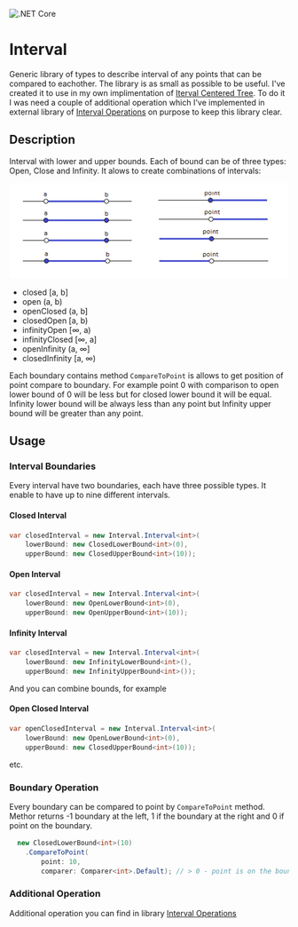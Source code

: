 ![.NET Core](https://github.com/RetailRocket/Interval/workflows/.NET%20Core/badge.svg)

# Interval

Generic library of types to describe interval of any points that can be compared to eachother. The library is as small as possible to be useful. I've created it to use in my own implimentation of [Iterval Centered Tree](https://github.com/RetailRocket/CenteredIntervalTree). To do it I was need a couple of additional operation which I've implemented in external library of [Interval Operations](https://github.com/RetailRocket/Interval.Operations) on purpose to keep this library clear.

## Description ###

Interval<TPoint> with lower and upper bounds. Each of bound can be of three types: Open, Close and Infinity. It alows to create combinations of intervals:

![](readme/images/intervals.png)

* closed [a, b]
* open (a, b)
* openClosed (a, b]
* closedOpen [a, b)
* infinityOpen [∞, a)
* infinityClosed [∞, a]
* openInfinity (a, ∞]
* closedInfinity [a, ∞)

Each boundary contains method ```CompareToPoint``` is allows to get position of point compare to boundary. For example point 0 with comparison to open lower bound of 0 will be less but for closed lower bound it will be equal. Infinity lower bound will be always less than any point but Infinity upper bound will be greater than any point.

## Usage ###

### Interval Boundaries

Every interval have two boundaries, each have three possible types. It enable to have up to nine different intervals.

#### Closed Interval
```csharp
var closedInterval = new Interval.Interval<int>(
    lowerBound: new ClosedLowerBound<int>(0),
    upperBound: new ClosedUpperBound<int>(10));
```
#### Open Interval
```csharp
var closedInterval = new Interval.Interval<int>(
    lowerBound: new OpenLowerBound<int>(0),
    upperBound: new OpenUpperBound<int>(10));
```

#### Infinity Interval
```csharp
var closedInterval = new Interval.Interval<int>(
    lowerBound: new InfinityLowerBound<int>(),
    upperBound: new InfinityUpperBound<int>());
```

And you can combine bounds, for example

#### Open Closed Interval

```csharp
var openClosedInterval = new Interval.Interval<int>(
    lowerBound: new OpenLowerBound<int>(0),
    upperBound: new ClosedUpperBound<int>(10));
```

etc.


### Boundary Operation

Every boundary can be compared to point by ```CompareToPoint``` method. Methor returns -1 boundary at the left, 1 if the boundary at the right and 0 if point on the boundary.

```csharp
  new ClosedLowerBound<int>(10)
    .CompareToPoint(
        point: 10,
        comparer: Comparer<int>.Default); // > 0 - point is on the boundary
```

### Additional Operation

Additional operation you can find in library [Interval Operations](https://github.com/RetailRocket/Interval.Operations)
